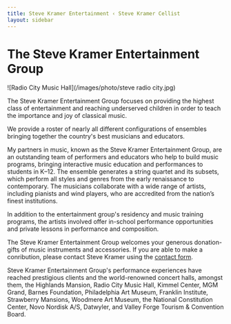 ```yaml
---
title: Steve Kramer Entertainment ‹ Steve Kramer Cellist
layout: sidebar
---
```

# The Steve Kramer Entertainment Group

![Radio City Music Hall](/images/photo/steve radio city.jpg)

The Steve Kramer Entertainment Group focuses on providing the highest class of entertainment and reaching underserved children in order to teach the importance and joy of classical music.

We provide a roster of nearly all different configurations of ensembles bringing together the country's best musicians and educators.

My partners in music, known as the Steve Kramer Entertainment Group, are an outstanding team of performers and educators who help to build music programs, bringing interactive music education and performances to students in K–12. The ensemble generates a string quartet and its subsets, which perform all styles and genres from the early renaissance to contemporary. The musicians collaborate with a wide range of artists, including pianists and wind players, who are accredited from the nation’s finest institutions.

In addition to the entertainment group's residency and music training programs, the artists involved offer in-school performance opportunities and private lessons in performance and composition.

The Steve Kramer Entertainment Group welcomes your generous donation-gifts of music instruments and accessories. If you are able to make a conribution, please contact Steve Kramer using the [contact form](http://stevekramercellist.com/contact.html). 

Steve Kramer Entertainment Group's performance experiences have reached prestigious clients and the world-renowned concert halls, amongst them, the Highlands Mansion, Radio City Music Hall, Kimmel Center, MGM Grand, Barnes Foundation, Philadelphia Art Museum, Franklin Institute, Strawberry Mansions, Woodmere Art Museum, the National Constitution Center, Novo Nordisk A/S, Datwyler, and Valley Forge Tourism & Convention Board.

